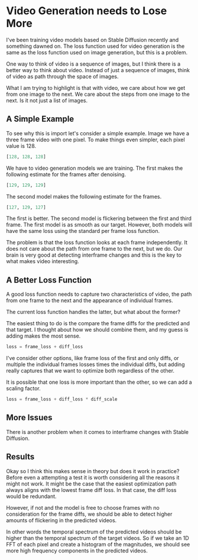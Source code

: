 # Video Generation needs to Lose More

I've been training video models based on Stable Diffusion recently and something dawned on. The loss function used for video generation is the same as the loss function used on image generation, but this is a problem.

One way to think of video is a sequence of images, but I think there is a better way to think about video. Instead of just a sequence of images, think of video as path through the space of images. 

What I am trying to highlight is that with video, we care about how we get from one image to the next. We care about the steps from one image to the next. Is it not just a list of images.

## A Simple Example

To see why this is import let's consider a simple example. Image we have a three frame video with one pixel. To make things even simpler, each pixel value is 128. 

```python
[128, 128, 128]
```

We have to video generation models we are training. The first makes the following estimate for the frames after denoising.

```python
[129, 129, 129]
```

The second model makes the following estimate for the frames.

```python
[127, 129, 127]
```

The first is better. The second model is flickering between the first and third frame. The first model is as smooth as our target. However, both models will have the same loss using the standard per frame loss function. 

The problem is that the loss function looks at each frame independently. It does not care about the path from one frame to the next, but we do. Our brain is very good at detecting interframe changes and this is the key to what makes video interesting. 

## A Better Loss Function

A good loss function needs to capture two characteristics of video, the path from one frame to the next and the appearance of individual frames. 

The current loss function handles the latter, but what about the former?

The easiest thing to do is the compare the frame diffs for the predicted and that target. I thought about how we should combine them, and my guess is adding makes the most sense. 

```python
loss = frame_loss + diff_loss
```

I've consider other options, like frame loss of the first and only diffs, or multiple the individual frames losses times the individual diffs, but adding really captures that we want to optimize both regardless of the other.

It is possible that one loss is more important than the other, so we can add a scaling factor.

```python
loss = frame_loss + diff_loss * diff_scale
```

## More Issues

There is another problem when it comes to interframe changes with Stable Diffusion. 

## Results

Okay so I think this makes sense in theory but does it work in practice? Before even a attempting a test it is worth considering all the reasons it might not work. It might be the case that the easiest optimization path always aligns with the lowest frame diff loss. In that case, the diff loss would be redundant. 

However, if not and the model is free to choose frames with no consideration for the frame diffs, we should be able to detect higher amounts of flickering in the predicted videos.

In other words the temporal spectrum of the predicted videos should be higher than the temporal spectrum of the target videos. So if we take an 1D FFT of each pixel and create a histogram of the magnitudes, we should see more high frequency components in the predicted videos.

